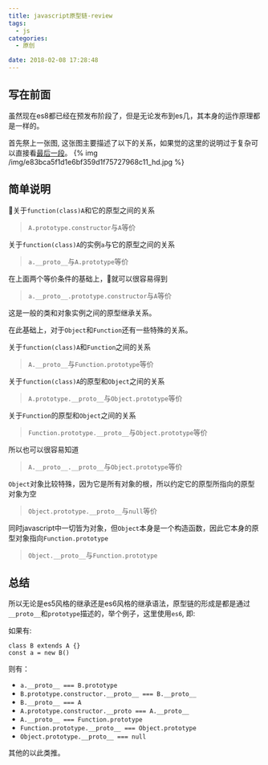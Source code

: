 ```yaml
---
title: javascript原型链-review
tags:
  - js
categories: 
  - 原创

date: 2018-02-08 17:28:48
---
```

## 写在前面

虽然现在es8都已经在预发布阶段了，但是无论发布到es几，其本身的运作原理都是一样的。

首先祭上一张图, 这张图主要描述了以下的关系，如果觉的这里的说明过于复杂可以直接看[最后一段](#总结)。
{% img /img/e83bca5f1d1e6bf359d1f75727968c11_hd.jpg 
%}

## 简单说明

关于``function(class)A``和它的原型之间的关系
>``A.prototype.constructor``与``A``等价

关于``function(class)A``的实例``a``与它的原型之间的关系
>``a.__proto__``与``A.prototype``等价

在上面两个等价条件的基础上，就可以很容易得到
>``a.__proto__.prototype.constructor``与``A``等价

这是一般的类和对象实例之间的原型继承关系。

在此基础上，对于``Object``和``Function``还有一些特殊的关系。

关于``function(class)A``和``Function``之间的关系
>``A.__proto__``与``Function.prototype``等价

关于``function(class)A``的原型和``Object``之间的关系
>``A.prototype.__proto__``与``Object.prototype``等价

关于``Function``的原型和``Object``之间的关系
>``Function.prototype.__proto__``与``Object.prototype``等价

所以也可以很容易知道
>``A.__proto__.__proto__``与``Object.prototype``等价

``Object``对象比较特殊，因为它是所有对象的根，所以约定它的原型所指向的原型对象为空
>``Object.prototype.__proto__``与``null``等价

同时javascript中一切皆为对象，但``Object``本身是一个构造函数，因此它本身的原型对象指向``Function.prototype``
>``Object.__proto__``与``Function.prototype``

## 总结
所以无论是es5风格的继承还是es6风格的继承语法，原型链的形成是都是通过``__proto__``和``prototype``描述的，举个例子，这里使用``es6``, 即:

如果有:
```
class B extends A {}
const a = new B()
```
 
则有：
  * ``a.__proto__ === B.prototype``
  * ``B.prototype.constructor.__proto__ === B.__proto__``
  * ``B.__proto__ === A``
  * ``A.prototype.constructor.__proto === A.__proto__``
  * ``A.__proto__ === Function.prototype``
  * ``Function.prototype.__proto__ === Object.prototype``
  * ``Object.prototype.__proto__ === null``

其他的以此类推。

